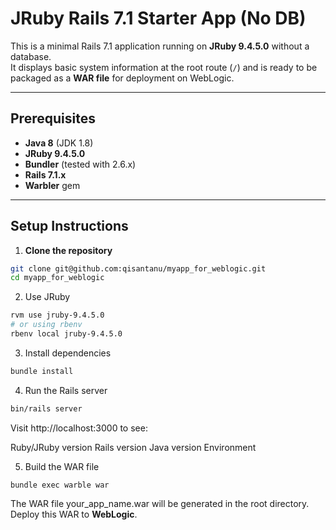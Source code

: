# JRuby Rails 7.1 Starter App (No DB)  

This is a minimal Rails 7.1 application running on **JRuby 9.4.5.0** without a database.  
It displays basic system information at the root route (`/`) and is ready to be packaged as a **WAR file** for deployment on WebLogic.  

---

## Prerequisites

- **Java 8** (JDK 1.8)
- **JRuby 9.4.5.0**
- **Bundler** (tested with 2.6.x)
- **Rails 7.1.x**
- **Warbler** gem

---

## Setup Instructions

1. **Clone the repository**
```bash
git clone git@github.com:qisantanu/myapp_for_weblogic.git
cd myapp_for_weblogic
```

2. Use JRuby

```bash
rvm use jruby-9.4.5.0
# or using rbenv
rbenv local jruby-9.4.5.0
```

3. Install dependencies

```bash
bundle install
```

4. Run the Rails server

```bash
bin/rails server
```

Visit http://localhost:3000
 to see:

Ruby/JRuby version
Rails version
Java version
Environment


5. Build the WAR file

`bundle exec warble war`



The WAR file your_app_name.war will be generated in the root directory.
Deploy this WAR to __WebLogic__.